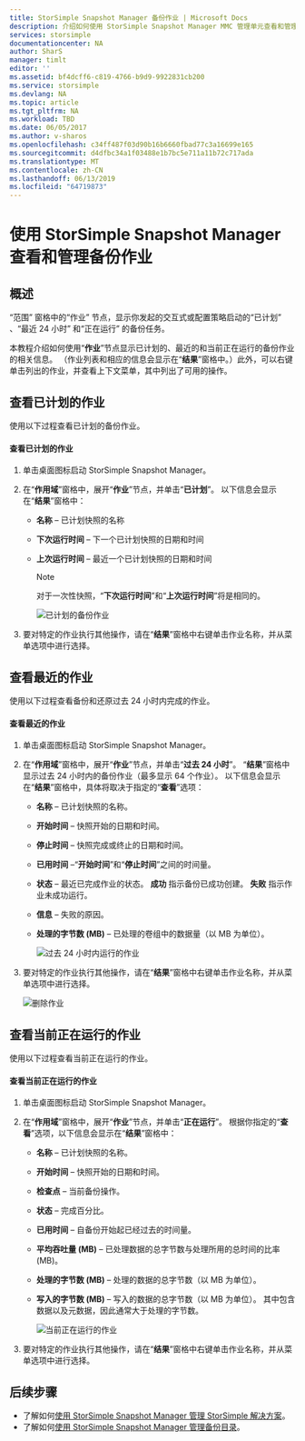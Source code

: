 ```yaml
---
title: StorSimple Snapshot Manager 备份作业 | Microsoft Docs
description: 介绍如何使用 StorSimple Snapshot Manager MMC 管理单元查看和管理已计划的、当前运行的和已完成的备份作业。
services: storsimple
documentationcenter: NA
author: SharS
manager: timlt
editor: ''
ms.assetid: bf4dcff6-c819-4766-b9d9-9922831cb200
ms.service: storsimple
ms.devlang: NA
ms.topic: article
ms.tgt_pltfrm: NA
ms.workload: TBD
ms.date: 06/05/2017
ms.author: v-sharos
ms.openlocfilehash: c34ff487f03d90b16b6660fbad77c3a16699e165
ms.sourcegitcommit: d4dfbc34a1f03488e1b7bc5e711a11b72c717ada
ms.translationtype: MT
ms.contentlocale: zh-CN
ms.lasthandoff: 06/13/2019
ms.locfileid: "64719873"
---
```

# <a name="use-storsimple-snapshot-manager-to-view-and-manage-backup-jobs"></a>使用 StorSimple Snapshot Manager查看和管理备份作业

## <a name="overview"></a>概述
“范围”  窗格中的“作业”  节点，显示你发起的交互式或配置策略启动的“已计划”  、“最近 24 小时”  和“正在运行”  的备份任务。 

本教程介绍如何使用“**作业**”节点显示已计划的、最近的和当前正在运行的备份作业的相关信息。 （作业列表和相应的信息会显示在“**结果**”窗格中。）此外，可以右键单击列出的作业，并查看上下文菜单，其中列出了可用的操作。

## <a name="view-scheduled-jobs"></a>查看已计划的作业
使用以下过程查看已计划的备份作业。

#### <a name="to-view-scheduled-jobs"></a>查看已计划的作业
1. 单击桌面图标启动 StorSimple Snapshot Manager。 
2. 在“**作用域**”窗格中，展开“**作业**”节点，并单击“**已计划**”。 以下信息会显示在“**结果**”窗格中：
   
   * **名称** – 已计划快照的名称
   * **下次运行时间** – 下一个已计划快照的日期和时间
   * **上次运行时间** – 最近一个已计划快照的日期和时间
     
     > [!NOTE]
     > 对于一次性快照，“**下次运行时间**”和“**上次运行时间**”将是相同的。
     
     ![已计划的备份作业](./media/storsimple-snapshot-manager-manage-backup-jobs/HCS_SSM_Jobs_scheduled.png) 
3. 要对特定的作业执行其他操作，请在“**结果**”窗格中右键单击作业名称，并从菜单选项中进行选择。

## <a name="view-recent-jobs"></a>查看最近的作业
使用以下过程查看备份和还原过去 24 小时内完成的作业。

#### <a name="to-view-recent-jobs"></a>查看最近的作业
1. 单击桌面图标启动 StorSimple Snapshot Manager。
2. 在“**作用域**”窗格中，展开“**作业**”节点，并单击“**过去 24 小时**”。 “**结果**”窗格中显示过去 24 小时内的备份作业（最多显示 64 个作业）。 以下信息会显示在“**结果**”窗格中，具体将取决于指定的“**查看**”选项：
   
   * **名称** – 已计划快照的名称。
   * **开始时间** – 快照开始的日期和时间。
   * **停止时间** – 快照完成或终止的日期和时间。
   * **已用时间** –“**开始时间**”和“**停止时间**”之间的时间量。
   * **状态** – 最近已完成作业的状态。 **成功** 指示备份已成功创建。 **失败** 指示作业未成功运行。
   * **信息** – 失败的原因。
   * **处理的字节数 (MB)** – 已处理的卷组中的数据量（以 MB 为单位）。 
     
     ![过去 24 小时内运行的作业](./media/storsimple-snapshot-manager-manage-backup-jobs/HCS_SSM_Jobs_Last_24_hours.png) 
3. 要对特定的作业执行其他操作，请在“**结果**”窗格中右键单击作业名称，并从菜单选项中进行选择。
   
    ![删除作业](./media/storsimple-snapshot-manager-manage-backup-catalog/HCS_SSM_Delete_backup.png)

## <a name="view-currently-running-jobs"></a>查看当前正在运行的作业
使用以下过程查看当前正在运行的作业。

#### <a name="to-view-currently-running-jobs"></a>查看当前正在运行的作业
1. 单击桌面图标启动 StorSimple Snapshot Manager。
2. 在“**作用域**”窗格中，展开“**作业**”节点，并单击“**正在运行**”。 根据你指定的“**查看**”选项，以下信息会显示在“**结果**”窗格中：
   
   * **名称** – 已计划快照的名称。
   * **开始时间** – 快照开始的日期和时间。
   * **检查点** – 当前备份操作。
   * **状态** – 完成百分比。
   * **已用时间** – 自备份开始起已经过去的时间量。 
   * **平均吞吐量 (MB)** – 已处理数据的总字节数与处理所用的总时间的比率 (MB)。
   * **处理的字节数 (MB)** – 处理的数据的总字节数（以 MB 为单位）。
   * **写入的字节数 (MB)** – 写入的数据的总字节数（以 MB 为单位）。 其中包含数据以及元数据，因此通常大于处理的字节数。
     
     ![当前正在运行的作业](./media/storsimple-snapshot-manager-manage-backup-jobs/HCS_SSM_Jobs_running.png)
3. 要对特定的作业执行其他操作，请在“**结果**”窗格中右键单击作业名称，并从菜单选项中进行选择。

## <a name="next-steps"></a>后续步骤
* 了解如何[使用 StorSimple Snapshot Manager 管理 StorSimple 解决方案](storsimple-snapshot-manager-admin.md)。
* 了解如何[使用 StorSimple Snapshot Manager 管理备份目录](storsimple-snapshot-manager-manage-backup-catalog.md)。

